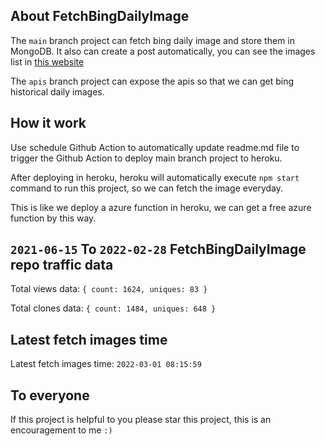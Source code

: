 ## About FetchBingDailyImage

The `main` branch project can fetch bing daily image and store them in MongoDB.
It also can create a post automatically, you can see the images list in [this website](https://oursalbum.netlify.app)

The `apis` branch project can expose the apis so that we can get bing historical daily images.

## How it work

Use schedule Github Action to automatically update readme.md file to trigger the Github Action to deploy main branch project to heroku.

After deploying in heroku, heroku will automatically execute `npm start` command to run this project, so we can fetch the image everyday.

This is like we deploy a azure function in heroku, we can get a free azure function by this way.

## `2021-06-15` To `2022-02-28` FetchBingDailyImage repo traffic data

Total views data: `{ count: 1624, uniques: 83 }`

Total clones data: `{ count: 1484, uniques: 648 }`

## Latest fetch images time

Latest fetch images time: `2022-03-01 08:15:59`

## To everyone

If this project is helpful to you please star this project, this is an encouragement to me `:)`



